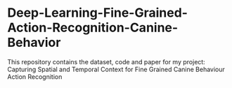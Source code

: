 # Deep-Learning-Fine-Grained-Action-Recognition-Canine-Behavior
This repository contains the dataset, code and paper for my project: Capturing Spatial and Temporal Context for Fine Grained Canine Behaviour Action Recognition
